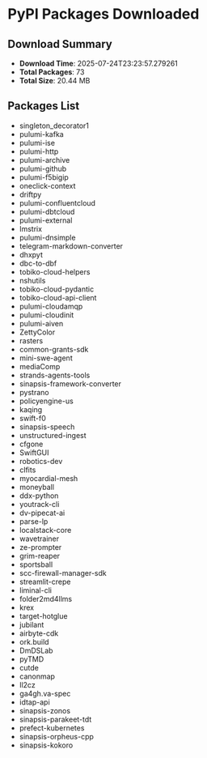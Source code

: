 # PyPI Packages Downloaded

## Download Summary
- **Download Time**: 2025-07-24T23:23:57.279261
- **Total Packages**: 73
- **Total Size**: 20.44 MB

## Packages List
- singleton_decorator1
- pulumi-kafka
- pulumi-ise
- pulumi-http
- pulumi-archive
- pulumi-github
- pulumi-f5bigip
- oneclick-context
- driftpy
- pulumi-confluentcloud
- pulumi-dbtcloud
- pulumi-external
- lmstrix
- pulumi-dnsimple
- telegram-markdown-converter
- dhxpyt
- dbc-to-dbf
- tobiko-cloud-helpers
- nshutils
- tobiko-cloud-pydantic
- tobiko-cloud-api-client
- pulumi-cloudamqp
- pulumi-cloudinit
- pulumi-aiven
- ZettyColor
- rasters
- common-grants-sdk
- mini-swe-agent
- mediaComp
- strands-agents-tools
- sinapsis-framework-converter
- pystrano
- policyengine-us
- kaqing
- swift-f0
- sinapsis-speech
- unstructured-ingest
- cfgone
- SwiftGUI
- robotics-dev
- clfits
- myocardial-mesh
- moneyball
- ddx-python
- youtrack-cli
- dv-pipecat-ai
- parse-lp
- localstack-core
- wavetrainer
- ze-prompter
- grim-reaper
- sportsball
- scc-firewall-manager-sdk
- streamlit-crepe
- liminal-cli
- folder2md4llms
- krex
- target-hotglue
- jubilant
- airbyte-cdk
- ork.build
- DmDSLab
- pyTMD
- cutde
- canonmap
- ll2cz
- ga4gh.va-spec
- idtap-api
- sinapsis-zonos
- sinapsis-parakeet-tdt
- prefect-kubernetes
- sinapsis-orpheus-cpp
- sinapsis-kokoro
